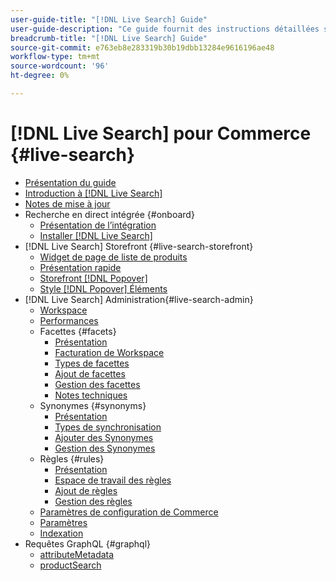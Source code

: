 ```yaml
---
user-guide-title: "[!DNL Live Search] Guide"
user-guide-description: "Ce guide fournit des instructions détaillées sur l’utilisation de [!DNL Live Search] d’Adobe Commerce."
breadcrumb-title: "[!DNL Live Search] Guide"
source-git-commit: e763eb8e283319b30b19dbb13284e9616196ae48
workflow-type: tm+mt
source-wordcount: '96'
ht-degree: 0%

---
```


# [!DNL Live Search] pour Commerce {#live-search}

- [Présentation du guide](guide-overview.md)
- [Introduction à [!DNL Live Search]](overview.md)
- [Notes de mise à jour](release-notes.md)
- Recherche en direct intégrée {#onboard}
   - [Présentation de l’intégration](onboarding-overview.md)
   - [Installer [!DNL Live Search]](install.md)
- [!DNL Live Search] Storefront {#live-search-storefront}
   - [Widget de page de liste de produits](plp-styling.md)
   - [Présentation rapide](quick-tour.md)
   - [Storefront [!DNL Popover]](storefront-popover.md)
   - [Style [!DNL Popover] Éléments](storefront-popover-styling.md)
- [!DNL Live Search] Administration{#live-search-admin}
   - [Workspace](workspace.md)
   - [Performances](performance.md)
   - Facettes {#facets}
      - [Présentation](facets.md)
      - [Facturation de Workspace](faceting-workspace.md)
      - [Types de facettes](facets-type.md)
      - [Ajout de facettes](facets-add.md)
      - [Gestion des facettes](facets-manage.md)
      - [Notes techniques](facet-technical-notes.md)
   - Synonymes {#synonyms}
      - [Présentation](synonyms.md)
      - [Types de synchronisation](synonyms-type.md)
      - [Ajouter des Synonymes](synonyms-add.md)
      - [Gestion des Synonymes](synonyms-manage.md)
   - Règles {#rules}
      - [Présentation](rules.md)
      - [Espace de travail des règles](rules-workspace.md)
      - [Ajout de règles](rules-add.md)
      - [Gestion des règles](rules-manage.md)
   - [Paramètres de configuration de Commerce](configuration.md)
   - [Paramètres](settings.md)
   - [Indexation](indexing.md)
- Requêtes GraphQL {#graphql}
   - [attributeMetadata](https://developer.adobe.com/commerce/webapi/graphql/schema/live-search/queries/attribute-metadata/)
   - [productSearch](https://developer.adobe.com/commerce/webapi/graphql/schema/live-search/queries/product-search/)
